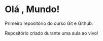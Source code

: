 # Olá , Mundo!
 Primeiro repositório do curso Git e Github.

 Repositório criado durante  uma aula ao vivo!
